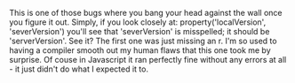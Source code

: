 This is one of those bugs where you bang your head against the wall once you figure it out.
Simply, if you look closely at: property('localVersion', 'severVersion') you'll see that 'severVersion' is misspelled; it should be 'serverVersion'. See it? The first one was just missing an r.
I'm so used to having a compiler smooth out my human flaws that this one took me by surprise.
Of couse in Javascript it ran perfectly fine without any errors at all - it just didn't do what I expected it to.